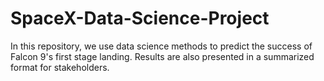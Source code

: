 # SpaceX-Data-Science-Project
In this repository, we use data science methods to predict the success of Falcon 9's first stage landing. Results are also presented in a summarized format for stakeholders.
